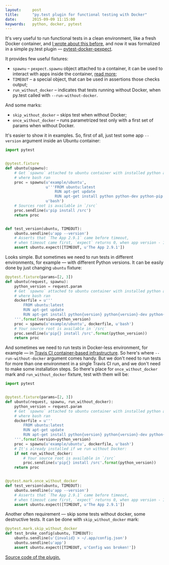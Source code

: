 ```yaml
---
layout:     post
title:      "py.test plugin for functional testing with Docker"
date:       2015-09-09 11:15:00
keywords:   python, docker, pytest
---
```


It's very useful to run functional tests in a clean environment,
like a fresh Docker container, and [I wrote about this before](/2015/07/25/functional-tests/),
and now it was formalized in a simple py.test plugin &mdash; [pytest-docker-pexpect](https://github.com/nvbn/pytest-docker-pexpect).

It provides few useful fixtures:

* `spawnu` &ndash; `pexpect.spawnu` object attached to a container, it can be used
to interact with apps inside the container, [read more](https://pexpect.readthedocs.org/en/latest/api/pexpect.html#pexpect.spawn);
* `TIMEOUT` &ndash; a special object, that can be used in assertions those checks output;
* `run_without_docker` &ndash; indicates that tests running without Docker, when
py.test called with `--run-without-docker`.

And some marks:

* `skip_without_docker` &ndash; skips test when without Docker;
* `once_without_docker` &ndash; runs parametrized test only with a first set of
params when without Docker.

It's easier to show it in examples. So, first of all, just test some app `--version`
argument inside an Ubuntu container:

```python
import pytest


@pytest.fixture
def ubuntu(spawnu):
    # Get `spawnu` attached to ubuntu container with installed python and
    # where bash ran
    proc = spawnu(u'example/ubuntu',
                  u'''FROM ubuntu:latest
                      RUN apt-get update
                      RUN apt-get install python python-dev python-pip''',
                  u'bash')
    # Sources root is available in `/src`
    proc.sendline(u'pip install /src')
    return proc


def test_version(ubuntu, TIMEOUT):
    ubuntu.sendline(u'app --version')
    # Asserts that `The App 2.9.1` came before timeout,
    # when timeout came first, `expect` returns 0, when app version - 1
    assert ubuntu.expect([TIMEOUT, u'The App 2.9.1'])

```

Looks simple. But sometimes we need to run tests in different environments, for example &mdash;
with different Python versions. It can be easily done by just changing `ubuntu` fixture:

```python
@pytest.fixture(params=[2, 3])
def ubuntu(request, spawnu):
    python_version = request.param
    # Get `spawnu` attached to ubuntu container with installed python and
    # where bash ran
    dockerfile = u'''
        FROM ubuntu:latest
        RUN apt-get update
        RUN apt-get install python{version} python{version}-dev python{version}-pip
    '''.format(version=python_version)
    proc = spawnu(u'example/ubuntu', dockerfile, u'bash')
    # Your source root is available in `/src`
    proc.sendline(u'pip{} install /src'.format(python_version))
    return proc
```

And sometimes we need to run tests in Docker-less environment, for example &mdash;
in [Travis CI container-based infrastructure](http://docs.travis-ci.com/user/workers/container-based-infrastructure/).
So here's where `--run-without-docker` argument comes handy. But we don't need to
run tests for more than one environment in a single Travis CI run, and we don't need
to make some installation steps. So there's place for `once_without_docker`
mark and `run_without_docker` fixture, test with them will be:

```python
import pytest


@pytest.fixture(params=[2, 3])
def ubuntu(request, spawnu, run_without_docker):
    python_version = request.param
    # Get `spawnu` attached to ubuntu container with installed python and
    # where bash ran
    dockerfile = u'''
        FROM ubuntu:latest
        RUN apt-get update
        RUN apt-get install python{version} python{version}-dev python{version}-pip
    '''.format(version=python_version)
    proc = spawnu(u'example/ubuntu', dockerfile, u'bash')
    # It's already installed if we run without Docker:
    if not run_without_docker:
        # Your source root is available in `/src`
        proc.sendline(u'pip{} install /src'.format(python_version))
    return proc


@pytest.mark.once_without_docker
def test_version(ubuntu, TIMEOUT):
    ubuntu.sendline(u'app --version')
    # Asserts that `The App 2.9.1` came before timeout,
    # when timeout came first, `expect` returns 0, when app version - 1
    assert ubuntu.expect([TIMEOUT, u'The App 2.9.1'])

```

Another often requirement &mdash; skip some tests without docker, some destructive tests.
It can be done with `skip_without_docker` mark:

```python
@pytest.mark.skip_without_docker
def test_broke_config(ubuntu, TIMEOUT):
    ubuntu.sendline(u'{invalid} > ~/.app/config.json')
    ubuntu.sendline(u'app')
    assert ubuntu.expect([TIMEOUT, u'Config was broken!'])
```

[Source code of the plugin.](https://github.com/nvbn/pytest-docker-pexpect)

